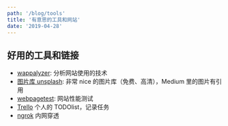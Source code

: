 ```yaml
---
path: '/blog/tools'
title: '有意思的工具和网站'
date: '2019-04-28'
---
```


## 好用的工具和链接

- [wappalyzer](https://www.wappalyzer.com/): 分析网站使用的技术
- [图片库 unsplash](https://unsplash.com): 非常 nice 的图片库（免费、高清），Medium 里的图片有引用
- [webpagetest](http://webpagetest.org): 网站性能测试
- [Trello](https://trello.com/) 个人的 TODOlist，记录任务
- [ngrok](https://ngrok.com/) 内网穿透
